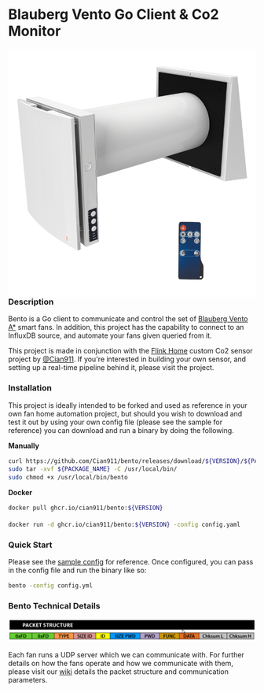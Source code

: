 # Blauberg Vento Go Client & Co2 Monitor

<p align="center">
  <img style="float: right;" src="images/vento.png" alt="Blauberg Vento Fan"/>
</p>

### Description

Bento is a Go client to communicate and control the set of [Blauberg Vento A*](https://blaubergventilatoren.de/en/series/vento-expert-a50-1-w) smart fans. In addition, this project has the capability to connect to an InfluxDB source, and automate your fans given queried from it. 

This project is made in conjunction with the [Flink Home](https://github.com/Cian911/flink-home) custom Co2 sensor project by [@Cian911](https://github.com/Cian911). If you're interested in building your own sensor, and setting up a real-time pipeline behind it, please visit the project.


### Installation

This project is ideally intended to be forked and used as reference in your own fan home automation project, but should you wish to download and test it out by using your own config file (please see the sample for reference) you can download and run a binary by doing the following.

**Manually**

```bash
curl https://github.com/Cian911/bento/releases/download/${VERSION}/${PACKAGE_NAME} -o ${PACKAGE_NAME}
sudo tar -xvf ${PACKAGE_NAME} -C /usr/local/bin/
sudo chmod +x /usr/local/bin/bento
```
**Docker**

```bash
docker pull ghcr.io/cian911/bento:${VERSION}

docker run -d ghcr.io/cian911/bento:${VERSION} -config config.yaml
```

### Quick Start

Please see the [sample config](./sample_config.yml) for reference. Once configured, you can pass in the config file and run the binary like so:

```bash
bento -config config.yml
```

### Bento Technical Details

![Fan Packet Structure](./images/packet-structure.png)

Each fan runs a UDP server which we can communicate with. For further details on how the fans operate and how we communicate with them, please visit our [wiki](https://github.com/Cian911/bento/wiki/Blauberg-Vento-Packet-Structure) details the packet structure and communication parameters.
